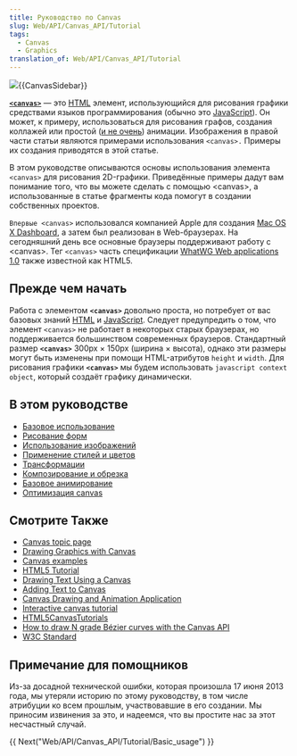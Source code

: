 ```yaml
---
title: Руководство по Canvas
slug: Web/API/Canvas_API/Tutorial
tags:
  - Canvas
  - Graphics
translation_of: Web/API/Canvas_API/Tutorial
---
```

[![](https://mdn.mozillademos.org/files/257/Canvas_tut_examples.jpg)](/ru/docs/Web/API/Canvas_API){{CanvasSidebar}}

[**`<canvas>`**](/ru/docs/Web/HTML/Element/canvas) — это [HTML](Web/HTML) элемент, использующийся для рисования графики средствами языков программирования (обычно это [JavaScript](Glossary/JavaScript)). Он может, к примеру, использоваться для рисования графов, создания коллажей или простой ([и не очень](/ru/docs/Web/API/Canvas_API/A_basic_ray-caster)) анимации.
Изображения в правой части статьи являются примерами использования `<canvas>.`
Примеры их создания приводятся в этой статье.

В этом руководстве описываются основы использования элемента `<canvas>` для рисования 2D-графики. Приведённые примеры дадут вам понимание того, что вы можете сделать с помощью \<canvas>, а использованные в статье фрагменты кода помогут в создании собственных проектов.

`Впервые <canvas>` использовался компанией Apple для создания [Mac OS X Dashboard](https://ru.wikipedia.org/wiki/Dashboard), а затем был реализован в Web-браузерах. На сегодняшний день все основные браузеры поддерживают работу с \<canvas>. Тег `<canvas>` часть спецификации [WhatWG Web applications 1.0](http://www.whatwg.org/specs/web-apps/current-work/) также известной как HTML5.

## Прежде чем начать

Работа с элементом **`<canvas>`** довольно проста, но потребует от вас базовых знаний [HTML](ru/docs/HTML) и [JavaScript](JavaScript). Следует предупредить о том, что элемент `<canvas>` не работает в некоторых старых браузерах, но поддерживается большинством современных браузеров. Стандартный размер **`<canvas>`** 300px × 150px (ширина × высота), однако эти размеры могут быть изменены при помощи HTML-атрибутов `height` и `width`. Для рисования графики **`<canvas>`** мы будем использовать `javascript context object`, который создаёт графику динамически.

## В этом руководстве

- [Базовое использование](/ru/docs/Web/Guide/HTML/Canvas_tutorial/Basic_usage)
- [Рисование форм](/ru/docs/Web/Guide/HTML/Canvas_tutorial/Drawing_shapes)
- [Использование изображений](/ru/docs/Web/Guide/HTML/Canvas_tutorial/Using_images)
- [Применение стилей и цветов](/ru/docs/Web/Guide/HTML/Canvas_tutorial/Applying_styles_and_colors)
- [Трансформации](/ru/docs/Web/Guide/HTML/Canvas_tutorial/Transformations)
- [Композирование и обрезка](/ru/docs/Web/Guide/HTML/Canvas_tutorial/Compositing)
- [Базовое анимирование](/ru/docs/Web/Guide/HTML/Canvas_tutorial/Basic_animations)
- [Оптимизация canvas](/ru/docs/Web/Guide/HTML/Canvas_tutorial/Optimizing_canvas)

## Смотрите Также

- [Canvas topic page](/ru/docs/HTML/Canvas)
- [Drawing Graphics with Canvas](/ru/docs/HTML/Canvas/Drawing_Graphics_with_Canvas)
- [Canvas examples](/ru/docs/tag/Canvas_examples)
- [HTML5 Tutorial](http://html5tutorial.com)
- [Drawing Text Using a Canvas](/ru/docs/Drawing_text_using_a_canvas)
- [Adding Text to Canvas](http://developer.apple.com/library/safari/#documentation/AudioVideo/Conceptual/HTML-canvas-guide/AddingText/AddingText.html#//apple_ref/doc/uid/TP40010542-CH6-SW4)
- [Canvas Drawing and Animation Application](http://canvimation.github.com/)
- [Interactive canvas tutorial](http://billmill.org/static/canvastutorial/)
- [HTML5CanvasTutorials](http://www.html5canvastutorials.com/)
- [How to draw N grade Bézier curves with the Canvas API](http://html5tutorial.com/how-to-draw-n-grade-bezier-curve-with-canvas-api)
- [W3C Standard](http://www.w3.org/TR/2dcontext/)

## Примечание для помощников

Из-за досадной технической ошибки, которая произошла 17 июня 2013 года, мы утеряли историю по этому руководству, в том числе атрибуции ко всем прошлым, участвовавшие в его создании. Мы приносим извинения за это, и надеемся, что вы простите нас за этот несчастный случай.

{{ Next("Web/API/Canvas_API/Tutorial/Basic_usage") }}
